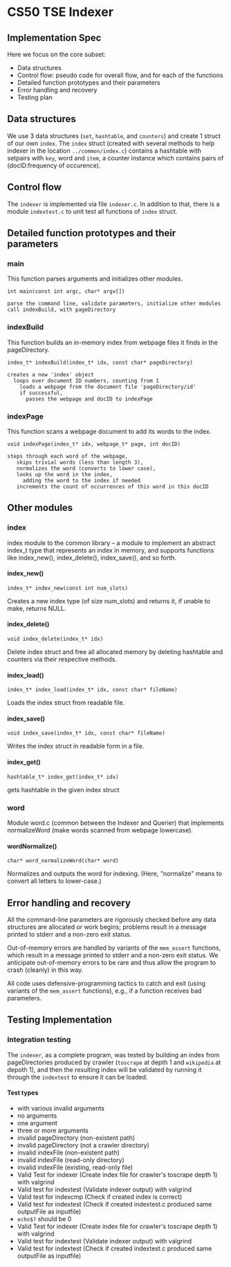 # CS50 TSE Indexer

## Implementation Spec
Here we focus on the core subset:

-  Data structures
-  Control flow: pseudo code for overall flow, and for each of the functions
-  Detailed function prototypes and their parameters
-  Error handling and recovery
-  Testing plan


## Data structures
We use 3 data structures (`set`, `hashtable`, and `counters`) and create 1 struct of our own `index`. The `index` struct (created with several methods to help indexer in the location `../common/index.c`) contains a hashtable with setpairs with `key`, word and `item`, a counter instance which contains pairs of (docID:frequency of occurence).

## Control flow

The `indexer` is implemented via file `indexer.c`. In addition to that, there is a module `indextest.c` to unit test all functions of `index` struct.

## Detailed function prototypes and their parameters
### main
This function parses arguments and initializes other modules.

`int main(const int argc, char* argv[])`
```
parse the command line, validate parameters, initialize other modules
call indexBuild, with pageDirectory
```

### indexBuild
This function builds an in-memory index from webpage files it finds in the pageDirectory.

`index_t* indexBuild(index_t* idx, const char* pageDirectory)`
```
creates a new 'index' object
  loops over document ID numbers, counting from 1
    loads a webpage from the document file 'pageDirectory/id'
    if successful, 
      passes the webpage and docID to indexPage
```

### indexPage
This function scans a webpage document to add its words to the index.

`void indexPage(index_t* idx, webpage_t* page, int docID)`
```
steps through each word of the webpage,
   skips trivial words (less than length 3),
   normalizes the word (converts to lower case),
   looks up the word in the index,
     adding the word to the index if needed
   increments the count of occurrences of this word in this docID
```

## Other modules

### index
index module to the common library – a module to implement an abstract index_t type that represents an index in memory, and supports functions like index_new(), index_delete(), index_save(), and so forth.

#### index_new()
`index_t* index_new(const int num_slots)`

Creates a new index type (of size num_slots) and returns it, if unable to make, returns NULL.

#### index_delete()
`void index_delete(index_t* idx)`

Delete index struct and free all allocated memory by deleting hashtable and counters via their respective methods.

#### index_load()
`index_t* index_load(index_t* idx, const char* fileName)`

Loads the index struct from readable file.

#### index_save()
`void index_save(index_t* idx, const char* fileName)`

Writes the index struct in readable form in a file.

#### index_get()
`hashtable_t* index_get(index_t* idx)`

gets hashtable in the given index struct

### word
Module word.c (common between the Indexer and Querier) that implements normalizeWord (make words scanned from webpage lowercase).
#### wordNormalize()
`char* word_normalizeWord(char* word)`

 Normalizes and outputs the word for indexing. (Here, "normalize" means to convert all letters to lower-case.)

## Error handling and recovery

All the command-line parameters are rigorously checked before any data structures are allocated or work begins; problems result in a message printed to stderr and a non-zero exit status.

Out-of-memory errors are handled by variants of the `mem_assert` functions, which result in a message printed to stderr and a non-zero exit status. We anticipate out-of-memory errors to be rare and thus allow the program to crash (cleanly) in this way.

All code uses defensive-programming tactics to catch and exit (using variants of the `mem_assert` functions), e.g., if a function receives bad parameters.

## Testing Implementation

### Integration testing

The `indexer`, as a complete program, was tested by building an index from pageDirectories produced by crawler (`toscrape` at depth 1 and `wikipedia` at depoth 1), and then the resulting index will be validated by running it through the `indextest` to ensure it can be loaded.

#### Test types
* with various invalid arguments
* no arguments
* one argument
* three or more arguments
* invalid pageDirectory (non-existent path)
* invalid pageDirectory (not a crawler directory)
* invalid indexFile (non-existent path)
* invalid indexFile (read-only directory)
* invalid indexFile (existing, read-only file)
* Valid Test for indexer (Create index file for crawler's toscrape depth 1) with valgrind
* Valid test for indextest (Validate indexer output) with valgrind
* Valid test for indexcmp (Check if created index is correct)
* Valid test for indextest (Check if created indextest.c produced same outputFile as inputfile)
* `echo$?` should be 0
* Valid Test for indexer (Create index file for crawler's toscrape depth 1) with valgrind
* Valid test for indextest (Validate indexer output) with valgrind
* Valid test for indextest (Check if created indextest.c produced same outputFile as inputfile)